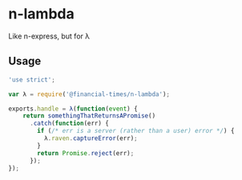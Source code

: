 # n-lambda
Like n-express, but for λ

## Usage

```js
'use strict';

var λ = require('@financial-times/n-lambda');

exports.handle = λ(function(event) {
	return somethingThatReturnsAPromise()
	  .catch(function(err) {
	    if (/* err is a server (rather than a user) error */) {
	      λ.raven.captureError(err);
	    }
	    return Promise.reject(err);
	  });
});
```
